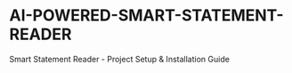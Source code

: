 # AI-POWERED-SMART-STATEMENT-READER
Smart Statement Reader - Project Setup &amp; Installation Guide
